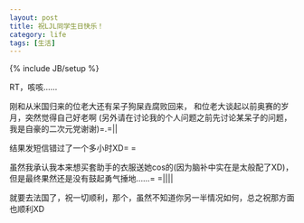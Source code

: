 ```yaml
---
layout: post
title: 祝LJL同学生日快乐！
category: life
tags: [生活]
---
```

{% include JB/setup %}

RT，咳咳……

刚和从米国归来的位老大还有呆子狗屎垚腐败回来，
和位老大谈起以前奥赛的岁月，突然觉得自己好老啊
(另外请在讨论我的个人问题之前先讨论某呆子的问题，我是自豪的二次元党谢谢)=.=||

结果发短信错过了一个多小时XD= =

虽然我承认我本来想买套助手的衣服送她cos的(因为脑补中实在是太般配了XD)，
但是最终果然还是没有鼓起勇气捶地……= =||||

就要去法国了，祝一切顺利，那个，虽然不知道你另一半情况如何，总之祝那方面也顺利XD

